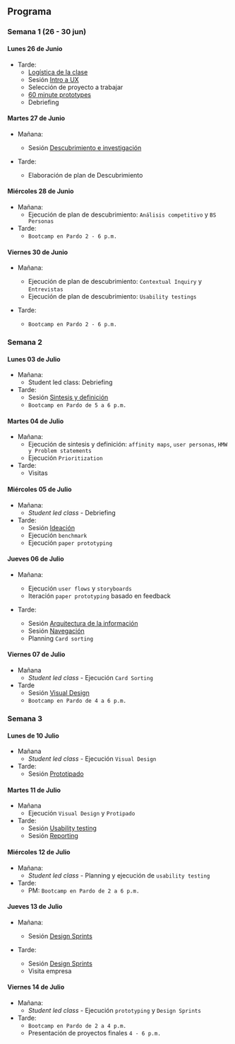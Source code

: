 ## Programa 

### Semana 1 (26 - 30 jun)

#### Lunes 26 de Junio

* Tarde: 
	- [Logística de la clase](#) 
	- Sesión [Intro a UX](/00-intro.md)
	- Selección de proyecto a trabajar
	- [60 minute prototypes](#)
	- Debriefing

#### Martes 27 de Junio

* Mañana: 
	- Sesión [Descubrimiento e investigación](#) 
	
* Tarde: 
	- Elaboración de plan de Descubrimiento	

#### Miércoles 28 de Junio
	
* Mañana: 
	- Ejecución de plan de descubrimiento: `Análisis competitivo` y `BS Personas`
* Tarde: 
	- `Bootcamp en Pardo 2 - 6 p.m.`

#### Viernes 30 de Junio

* Mañana: 
	- Ejecución de plan de descubrimiento: `Contextual Inquiry` y `Entrevistas`
	- Ejecución de plan de descubrimiento: `Usability testings`

* Tarde: 
	- `Bootcamp en Pardo 2 - 6 p.m.`

### Semana 2

#### Lunes 03 de Julio
* Mañana:
	- Student led class: Debriefing
* Tarde: 
	- Sesión [Sintesis y definición](#)
	- `Bootcamp en Pardo de 5 a 6 p.m.`
	
#### Martes 04 de Julio

* Mañana:
	- Ejecución de sintesis y definición: `affinity maps`, `user personas`, `HMW y Problem statements`
	- Ejecución `Prioritization`
* Tarde: 
	- Visitas
	
#### Miércoles 05 de Julio
	
* Mañana:
	- *Student led class* - Debriefing
* Tarde:
	- Sesión [Ideación](#)
	- Ejecución `benchmark`
	- Ejecución `paper prototyping`

#### Jueves 06 de Julio

* Mañana:
	- Ejecución `user flows` y `storyboards`
	- Iteración `paper prototyping` basado en feedback 
	
* Tarde: 
	- Sesión [Arquitectura de la información](#) 
	- Sesión [Navegación](#) 
	- Planning `Card sorting`

#### Viernes 07 de Julio
	
* Mañana
	- *Student led class* - Ejecución `Card Sorting`
* Tarde
	-  Sesión [Visual Design](#)
	- `Bootcamp en Pardo de 4 a 6 p.m.`	
	
### Semana 3

#### Lunes de 10 Julio

* Mañana
	- *Student led class* - Ejecución `Visual Design`
* Tarde:
	- Sesión [Prototipado](#) 

#### Martes 11 de Julio
	
* Mañana
	- Ejecución `Visual Design` y `Protipado`
* Tarde:
	- Sesión [Usability testing](#)
	- Sesión [Reporting](#)
		
#### Miércoles 12 de Julio

* Mañana:
	- *Student led class* - Planning y ejecución de `usability testing`
* Tarde:
	- PM: `Bootcamp en Pardo de 2 a 6 p.m.`
	
#### Jueves 13 de Julio

* Mañana:
	- Sesión [Design Sprints](#)

* Tarde:
	- Sesión [Design Sprints](#)
	- Visita empresa
	
#### Viernes 14 de Julio

* Mañana:
	- *Student led class* - Ejecución `prototyping` y `Design Sprints` 
* Tarde: 
	- `Bootcamp en Pardo de 2 a 4 p.m.`
	- Presentación de proyectos finales `4 - 6 p.m.`